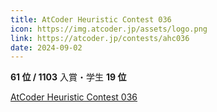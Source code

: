 ```yaml
---
title: AtCoder Heuristic Contest 036
icon: https://img.atcoder.jp/assets/logo.png
link: https://atcoder.jp/contests/ahc036
date: 2024-09-02
---
```


**61 位 / 1103** 入賞・学生 **19 位**

[AtCoder Heuristic Contest 036](https://atcoder.jp/contests/ahc036)
